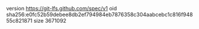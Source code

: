 version https://git-lfs.github.com/spec/v1
oid sha256:e0fc52b59debee8db2ef794984eb7876358c304aabcebc1c816f94855c821871
size 3671092
